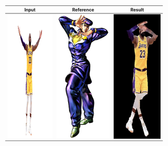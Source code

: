 Input | Reference |  Result
:-------------------------:|:-------------------------:|:-------------------------:
<img src="https://github.com/mifanbing/DeformItV3/blob/main/lbj.png" width="400" height="400"> | <img src="https://github.com/mifanbing/DeformItV3/blob/main/Josuke4.webp" width="400" height="400"> | <img src="https://github.com/mifanbing/DeformV4/blob/main/output2.png" width="400" height="400">
